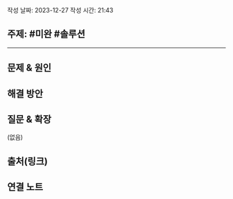 작성 날짜: 2023-12-27
작성 시간: 21:43

## 주제: #미완 #솔루션 

----

## 문제 & 원인


## 해결 방안


## 질문 & 확장

(없음)

## 출처(링크)


## 연결 노트
